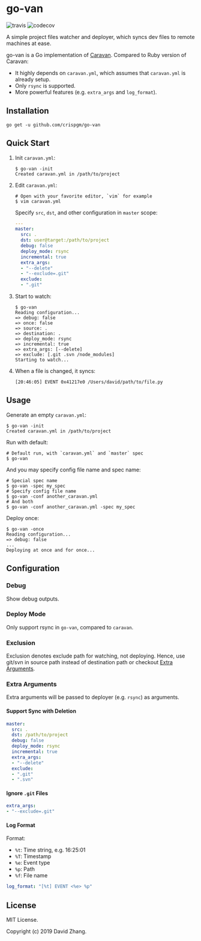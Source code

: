 # go-van

![travis](https://travis-ci.org/crispgm/go-van.svg?branch=master)
![codecov](https://codecov.io/gh/crispgm/go-van/branch/master/graph/badge.svg)

A simple project files watcher and deployer, which syncs dev files to remote machines at ease.

go-van is a Go implementation of [Caravan](https://github.com/crispgm/caravan). Compared to Ruby version of Caravan:

* It highly depends on `caravan.yml`, which assumes that `caravan.yml` is already setup.
* Only `rsync` is supported.
* More powerful features (e.g. `extra_args` and `log_format`).

## Installation

```shell
go get -u github.com/crispgm/go-van
```

## Quick Start

1. Init `caravan.yml`:

    ```shell
    $ go-van -init
    Created caravan.yml in /path/to/project
    ```

2. Edit `caravan.yml`:

    ```shell
    # Open with your favorite editor, `vim` for example
    $ vim caravan.yml
    ```

    Specify `src`, `dst`, and other configuration in `master` scope:

    ```yaml
    ---
    master:
      src: .
      dst: user@target:/path/to/project
      debug: false
      deploy_mode: rsync
      incremental: true
      extra_args:
      - "--delete"
      - "--exclude=.git"
      exclude:
      - ".git"
    ```

3. Start to watch:

    ```shell
    $ go-van
    Reading configuration...
    => debug: false
    => once: false
    => source: .
    => destination: .
    => deploy_mode: rsync
    => incremental: true
    => extra_args: [--delete]
    => exclude: [.git .svn /node_modules]
    Starting to watch...
    ```

4. When a file is changed, it syncs:

    ```shell
    [20:46:05] EVENT 0x41217e0 /Users/david/path/to/file.py
    ```

## Usage

Generate an empty `caravan.yml`:

```shell
$ go-van -init
Created caravan.yml in /path/to/project
```

Run with default:

```shell
# Default run, with `caravan.yml` and `master` spec
$ go-van
```

And you may specify config file name and spec name:

```shell
# Special spec name
$ go-van -spec my_spec
# Specify config file name
$ go-van -conf another_caravan.yml
# And both
$ go-van -conf another_caravan.yml -spec my_spec
```

Deploy once:

```shell
$ go-van -once
Reading configuration...
=> debug: false
...
Deploying at once and for once...
```

## Configuration

### Debug

Show debug outputs.

### Deploy Mode

Only support rsync in `go-van`, compared to `caravan`.

### Exclusion

Exclusion denotes exclude path for watching, not deploying. Hence, use git/svn in source path instead of destination path or checkout [Extra Arguments](#extra-arguments).

### Extra Arguments

Extra arguments will be passed to deployer (e.g. `rsync`) as arguments.

#### Support Sync with Deletion

```yaml
master:
  src: .
  dst: /path/to/project
  debug: false
  deploy_mode: rsync
  incremental: true
  extra_args:
  - "--delete"
  exclude:
  - ".git"
  - ".svn"
```

#### Ignore `.git` Files

```yaml
extra_args:
- "--exclude=.git"
```

#### Log Format

Format:

* `%t`: Time string, e.g. 16:25:01
* `%T`: Timestamp
* `%e`: Event type
* `%p`: Path
* `%f`: File name

```yaml
log_format: "[%t] EVENT <%e> %p"
```

## License

MIT License.

Copyright (c) 2019 David Zhang.
